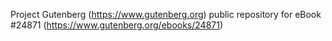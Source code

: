 Project Gutenberg (https://www.gutenberg.org) public repository for eBook #24871 (https://www.gutenberg.org/ebooks/24871)
